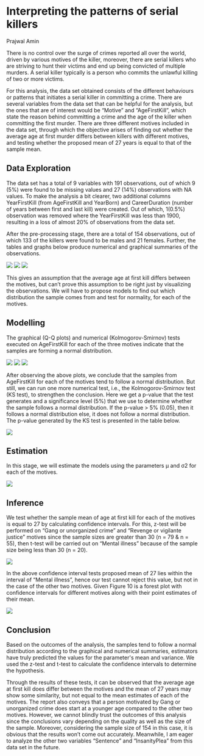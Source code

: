 Interpreting the patterns of serial killers
===============================================
Prajwal Amin




There is no control over the surge of crimes reported all over the world, driven by various motives of the killer, moreover, there are serial killers who are striving to hunt their victims and end up being convicted of multiple murders. A serial killer typically is a person who commits the unlawful killing of two or more victims.

For this analysis, the data set obtained consists of the different behaviours or patterns that initiates a serial killer in committing a crime. There are several variables from the data set that can be helpful for the analysis, but the ones that are of interest would be “Motive” and “AgeFirstKill”, which state the reason behind committing a crime and the age of the killer when committing the first murder. There are three different motives included in the data set, through which the objective arises of finding out whether the average age at first murder differs between killers with different motives, and testing whether the proposed mean of 27 years is equal to that of the sample mean.


Data Exploration
----------------

The data set has a total of 9 variables with 191 observations, out of which 9 (5%) were found to be missing values and 27 (14%) observations with NA values. To make the analysis a bit clearer, two additional columns YearFirstKill (from AgeFirstKill and YearBorn) and CareerDuration (number of years between first and last kill) were created. Out of which, 1(0.5%) observation was removed where the YearFirstKill was less than 1900, resulting in a loss of almost 20% of observations from the data set.

After the pre-processing stage, there are a total of 154 observations, out of which 133 of the killers were found to be males and 21 females. Further, the tables and graphs below produce numerical and graphical summaries of the observations.

![](./img/table1.png)
![](./img/table2.png)
![](./img/fig1.png)

This gives an assumption that the average age at first kill differs between the motives, but can’t prove this assumption to be right just by visualizing the observations. We will have to propose models to find out which distribution the sample comes from and test for normality, for each of the motives.


Modelling
---------

The graphical (Q-Q plots) and numerical (Kolmogorov-Smirnov) tests executed on AgeFirstKill for each of the three motives indicate that the samples are forming a normal distribution.

![](./img/qq1.jpeg)
![](./img/qq2.jpeg)
![](./img/qq3.jpeg)

After observing the above plots, we conclude that the samples from AgeFirstKill for each of the motives tend to follow a normal distribution. But still, we can run one more numerical test, i.e., the Kolmogorov-Smirnov test (KS test), to strengthen the conclusion. Here we get a p-value that the test generates and a significance level (5%) that we use to determine whether the sample follows a normal distribution. If the p-value > 5% (0.05), then it follows a normal distribution else, it does not follow a normal distribution. The p-value generated by the KS test is presented in the table below.

![](./img/table1.png)


Estimation
----------

In this stage, we will estimate the models using the parameters μ and σ2 for each of the motives.

![](./img/es.png)


Inference 
---------

We test whether the sample mean of age at first kill for each of the motives is equal to 27 by calculating confidence intervals. For this, z-test will be performed on “Gang or unorganized crime” and “Revenge or vigilante justice” motives since the sample sizes are greater than 30 (n = 79 & n = 55), then t-test will be carried out on “Mental illness” because of the sample size being less than 30 (n = 20).

![](./img/inf.png)

In the above confidence interval tests proposed mean of 27 lies within the interval of “Mental illness”, hence our test cannot reject this value, but not in the case of the other two motives. Given Figure 10 is a forest plot with confidence intervals for different motives along with their point estimates of their mean.

![](./img/forest.png)


Conclusion
----------

Based on the outcomes of the analysis, the samples tend to follow a normal distribution according to the graphical and numerical summaries, estimators have truly predicted the values for the parameter's mean and variance. We used the z-test and t-test to calculate the confidence intervals to determine the hypothesis.

Through the results of these tests, it can be observed that the average age at first kill does differ between the motives and the mean of 27 years may show some similarity, but not equal to the mean estimates of each of the motives. The report also conveys that a person motivated by Gang or unorganized crime does start at a younger age compared to the other two motives. However, we cannot blindly trust the outcomes of this analysis since the conclusions vary depending on the quality as well as the size of the sample. Moreover, considering the sample size of 154 in this case, it is obvious that the results won’t come out accurately. Meanwhile, I am eager to analyze the other two variables “Sentence” and “InsanityPlea” from this data set in the future.
